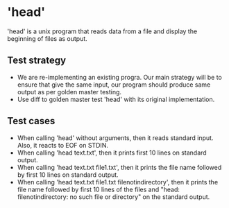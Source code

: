 # 'head'

'head' is a unix program that reads data from a file and display the beginning of files as output.

## Test strategy
- We are re-implementing an existing progra. Our main strategy will be to ensure that give the same input, our program should produce same output as per golden master testing.
- Use diff to golden master test 'head' with its original implementation.

## Test cases
- When calling 'head' without arguments, then it reads standard input. Also, it reacts to EOF on STDIN.
- When calling 'head text.txt', then it prints first 10 lines on standard output.
- When calling 'head text.txt file1.txt', then it prints the file name followed by first 10 lines on standard output.
- When calling 'head text.txt file1.txt filenotindirectory', then it prints the file name followed by first 10 lines of the files and "head: filenotindirectory: no such file or directory" on the standard output.
